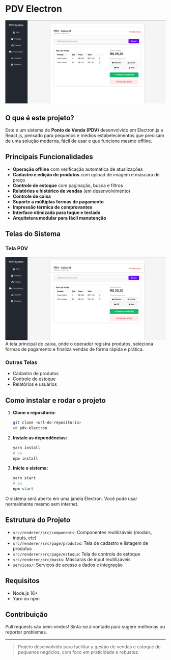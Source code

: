 # PDV Electron

![Tela PDV](./docs/screenshot-pdv.png)

## O que é este projeto?

Este é um sistema de **Ponto de Venda (PDV)** desenvolvido em Electron.js e React.js, pensado para pequenos e médios estabelecimentos que precisam de uma solução moderna, fácil de usar e que funcione mesmo offline.

## Principais Funcionalidades

- **Operação offline** com verificação automática de atualizações
- **Cadastro e edição de produtos** com upload de imagem e máscara de preço
- **Controle de estoque** com paginação, busca e filtros
- **Relatórios e histórico de vendas** (em desenvolvimento)
- **Controle de caixa**
- **Suporte a múltiplas formas de pagamento**
- **Impressão térmica de comprovantes**
- **Interface otimizada para toque e teclado**
- **Arquitetura modular para fácil manutenção**

## Telas do Sistema

### Tela PDV
![Tela PDV](./docs/screenshot-pdv.png)
A tela principal do caixa, onde o operador registra produtos, seleciona formas de pagamento e finaliza vendas de forma rápida e prática.

### Outras Telas
- Cadastro de produtos
- Controle de estoque
- Relatórios e usuários

## Como instalar e rodar o projeto

1. **Clone o repositório:**
   ```bash
   git clone <url-do-repositorio>
   cd pdv-electron
   ```
2. **Instale as dependências:**
   ```bash
   yarn install
   # ou
   npm install
   ```
3. **Inicie o sistema:**
   ```bash
   yarn start
   # ou
   npm start
   ```

O sistema será aberto em uma janela Electron. Você pode usar normalmente mesmo sem internet.

## Estrutura do Projeto

- `src/renderer/src/components`: Componentes reutilizáveis (modais, inputs, etc)
- `src/renderer/src/page/produtos`: Tela de cadastro e listagem de produtos
- `src/renderer/src/page/estoque`: Tela de controle de estoque
- `src/renderer/src/masks`: Máscaras de input reutilizáveis
- `services/`: Serviços de acesso a dados e integração

## Requisitos
- Node.js 16+
- Yarn ou npm

## Contribuição
Pull requests são bem-vindos! Sinta-se à vontade para sugerir melhorias ou reportar problemas.

---

> Projeto desenvolvido para facilitar a gestão de vendas e estoque de pequenos negócios, com foco em praticidade e robustez.
